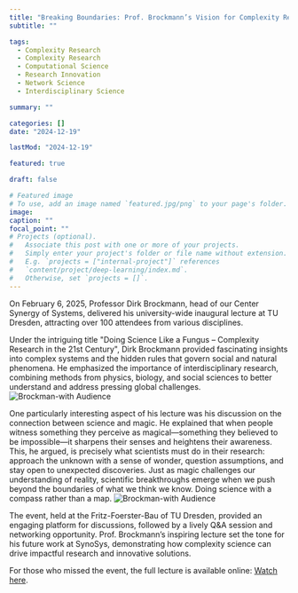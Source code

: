 ```yaml
---
title: "Breaking Boundaries: Prof. Brockmann’s Vision for Complexity Research"
subtitle: ""

tags:
  - Complexity Research
  - Complexity Research
  - Computational Science
  - Research Innovation
  - Network Science
  - Interdisciplinary Science

summary: ""

categories: []
date: "2024-12-19"

lastMod: "2024-12-19"

featured: true

draft: false

# Featured image
# To use, add an image named `featured.jpg/png` to your page's folder.
image:
caption: ""
focal_point: ""
# Projects (optional).
#   Associate this post with one or more of your projects.
#   Simply enter your project's folder or file name without extension.
#   E.g. `projects = ["internal-project"]` references
#   `content/project/deep-learning/index.md`.
#   Otherwise, set `projects = []`.
---
```


On February 6, 2025, Professor Dirk Brockmann, head of our Center Synergy of Systems, delivered his university-wide inaugural lecture at TU Dresden, attracting over 100 attendees from various disciplines.

Under the intriguing title "Doing Science Like a Fungus – Complexity Research in the 21st Century", Dirk Brockmann provided fascinating insights into complex systems and the hidden rules that govern social and natural phenomena. He emphasized the importance of interdisciplinary research, combining methods from physics, biology, and social sciences to better understand and address pressing global challenges. ![Brockman-with Audience](featured2.JPG)

One particularly interesting aspect of his lecture was his discussion on the connection between science and magic. He explained that when people witness something they perceive as magical—something they believed to be impossible—it sharpens their senses and heightens their awareness. This, he argued, is precisely what scientists must do in their research: approach the unknown with a sense of wonder, question assumptions, and stay open to unexpected discoveries. Just as magic challenges our understanding of reality, scientific breakthroughs emerge when we push beyond the boundaries of what we think we know. Doing science with a compass rather than a map.
![Brockman-with Audience](featured3.JPG)

The event, held at the Fritz-Foerster-Bau of TU Dresden, provided an engaging platform for discussions, followed by a lively Q&A session and networking opportunity.
Prof. Brockmann’s inspiring lecture set the tone for his future work at SynoSys, demonstrating how complexity science can drive impactful research and innovative solutions.

For those who missed the event, the full lecture is available online: [Watch here](https://www.youtube.com/watch?v=iwMYuq4np6Y).
